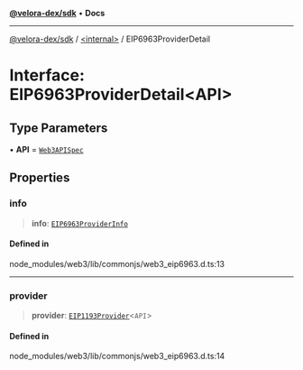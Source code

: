 [**@velora-dex/sdk**](../../README.md) • **Docs**

***

[@velora-dex/sdk](../../globals.md) / [\<internal\>](../README.md) / EIP6963ProviderDetail

# Interface: EIP6963ProviderDetail\<API\>

## Type Parameters

• **API** = [`Web3APISpec`](../type-aliases/Web3APISpec.md)

## Properties

### info

> **info**: [`EIP6963ProviderInfo`](EIP6963ProviderInfo.md)

#### Defined in

node\_modules/web3/lib/commonjs/web3\_eip6963.d.ts:13

***

### provider

> **provider**: [`EIP1193Provider`](../namespaces/home_velenir-gnx570_Projects_Paraswap_paraswap-sdk_node_modules_web3-types_lib_commonjs_index/interfaces/EIP1193Provider.md)\<`API`\>

#### Defined in

node\_modules/web3/lib/commonjs/web3\_eip6963.d.ts:14

